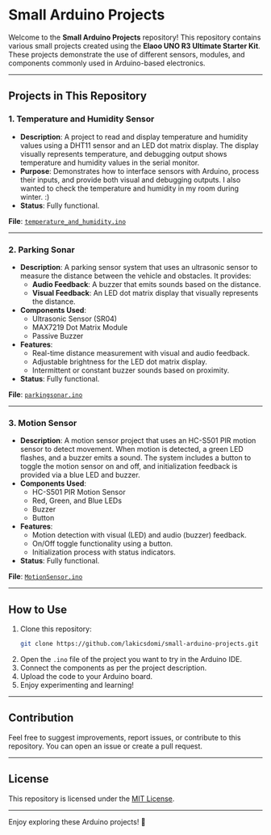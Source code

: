 # Small Arduino Projects

Welcome to the **Small Arduino Projects** repository! This repository contains various small projects created using the **Elaoo UNO R3 Ultimate Starter Kit**. These projects demonstrate the use of different sensors, modules, and components commonly used in Arduino-based electronics.

---

## Projects in This Repository

### 1. **Temperature and Humidity Sensor**
   - **Description**: A project to read and display temperature and humidity values using a DHT11 sensor and an LED dot matrix display. The display visually represents temperature, and debugging output shows temperature and humidity values in the serial monitor.
   - **Purpose**: Demonstrates how to interface sensors with Arduino, process their inputs, and provide both visual and debugging outputs. I also wanted to check the temperature and humidity in my room during winter. :)
   - **Status**: Fully functional.

   **File**: [`temperature_and_humidity.ino`](https://github.com/lakicsdomi/small-arduino-projects/blob/main/temperature_and_humidity.ino)

---

### 2. **Parking Sonar**
   - **Description**: A parking sensor system that uses an ultrasonic sensor to measure the distance between the vehicle and obstacles. It provides:
       - **Audio Feedback**: A buzzer that emits sounds based on the distance.
       - **Visual Feedback**: An LED dot matrix display that visually represents the distance.
   - **Components Used**:
       - Ultrasonic Sensor (SR04)
       - MAX7219 Dot Matrix Module
       - Passive Buzzer
   - **Features**:
       - Real-time distance measurement with visual and audio feedback.
       - Adjustable brightness for the LED dot matrix display.
       - Intermittent or constant buzzer sounds based on proximity.
   - **Status**: Fully functional.

   **File**: [`parkingsonar.ino`](https://github.com/lakicsdomi/small-arduino-projects/blob/main/parkingsonar.ino)

   ---

   ### 3. **Motion Sensor**
   - **Description**: A motion sensor project that uses an HC-S501 PIR motion sensor to detect movement. When motion is detected, a green LED flashes, and a buzzer emits a sound. The system includes a button to toggle the motion sensor on and off, and initialization feedback is provided via a blue LED and buzzer.
   - **Components Used**:
       - HC-S501 PIR Motion Sensor
       - Red, Green, and Blue LEDs
       - Buzzer
       - Button
   - **Features**:
       - Motion detection with visual (LED) and audio (buzzer) feedback.
       - On/Off toggle functionality using a button.
       - Initialization process with status indicators.
   - **Status**: Fully functional.

   **File**: [`MotionSensor.ino`](https://github.com/lakicsdomi/small-arduino-projects/blob/main/MotionSensor.ino)


---

## How to Use
1. Clone this repository:
   ```bash
   git clone https://github.com/lakicsdomi/small-arduino-projects.git
   ```
2. Open the `.ino` file of the project you want to try in the Arduino IDE.
3. Connect the components as per the project description.
4. Upload the code to your Arduino board.
5. Enjoy experimenting and learning!

---

## Contribution
Feel free to suggest improvements, report issues, or contribute to this repository. You can open an issue or create a pull request.

---

## License
This repository is licensed under the [MIT License](https://github.com/lakicsdomi/small-arduino-projects/blob/main/LICENSE).

---

Enjoy exploring these Arduino projects! 🚀
